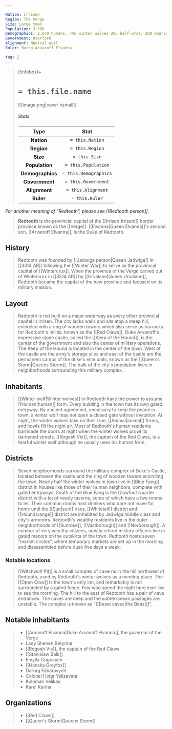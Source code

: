 ```yaml
---

Nation: Irrisen
Region: The Verge
Size: Large town
Population: 3,500
Demographics: 2,070 humans, 745 winter wolves 285 half-orcs, 200 dwarves, 120 frost giants, 80 ice trolls
Government: Overlord
Alignment: Neutral evil
Ruler: Baron Arvanoff Elvanna

tag: 🌃
---
```


> [!infobox]+
> #  `= this.file.name`
> ![[image.png|cover hsmall]]
> ##### Stats
> Type | Stat |
> :---:|:---:|
> **Nation** | `= this.Nation` |
> **Region** | `= this.Region` |
> **Size** | `= this.Size` |
> **Population** | `= this.Population` |
> **Demographics** | `= this.Demographics` |
> **Government** | `= this.Government` |
> **Alignment** | `= this.Alignment` |
> **Ruler** | `= this.Ruler` |



*For another meaning of "Redtooth", please see [[Redtooth person]].*
> **Redtooth** is the provincial capital of the [[Irrisen|Irriseni]] border province known as the [[Verge]]. [[Elvanna|Queen Elvanna]]'s second son, [[Arvanoff Elvanna]], is the Duke of Redtooth.



## History

> Redtooth was founded by [[Jadwiga person|Queen Jadwiga]] in [[3314 AR]] following the [[Winter War]] to serve as the provincial capital of [[Wintercrux]]. When the province of the Verge carved out of Wintercrux in [[3514 AR]] by [[Urvalane|Queen Urvalane]], Redtooth became the capital of the new province and focused on its military mission.


## Layout

> Redtooth is not built on a major waterway as every other provincial capital in Irrisen. The city lacks walls and sits atop a steep hill, encircled with a ring of wooden towers which also serve as barracks for Redtooth's militia, known as the [[Red Claws]]. Duke Arvanoff's impressive stone castle, called the [[Keep of the Hound]], is the center of the government and also the center of military operations. The Keep of the Hound is located in the center of the town. West of the castle are the army's storage silos and east of the castle are the permanent camps of the duke's elite units, known as the [[Queen's Storm|Queens Storm]]. The bulk of the city's population lives in neighborhoods surrounding this military complex.


## Inhabitants

> [[Winter wolf|Winter wolves]] in Redtooth have the power to assume [[Human|human]] form. Every building in the town has its own gated entryway. By ancient agreement, necessary to keep the peace in town, a winter wolf may not open a closed gate without invitation. At night, the winter wolves take on their true, [[Animal|animal]] forms, and howls fill the night air. Most of Redtooth's human residents barricade the doors at night when the winter wolves prowl its darkened streets. [[Rogosh Vix]], the captain of the Red Claws, is a fearful winter wolf although he usually uses his human form.


## Districts

> Seven neighborhoods surround the military complex of Duke's Castle, located between the castle and the ring of wooden towers encircling the town. Nearly half the winter wolves in town live in [[Blue Fang]] district in houses like those of their human neighbors, complete with gated entryways. South of the Blue Fang is the Clawfoot Quarter district with a lot of rowdy taverns, some of which have a few rooms to let. Their common rooms host drinkers who dare not leave for home until the [[Sun|sun]] rises, [[Whitetail]] district and [[Houndsrange]] district are inhabited by Jadwiga middle class and city's armorers. Redtooth's wealthy residents live in the outer neighborhoods of [[Sunrose]], [[Vastborough]] and [[Norborough]]. A number of very wealthy citizens, mostly retired military officers live in gated manors on the outskirts of the town. Redtooth hosts seven "market circles", where temporary markets are set up in the morning and disassembled before dusk five days a week.


### Notable locations

> [[Witchwolf Pit]] is a small complex of caverns in the hill northwest of Redtooth, used by Redtooth's winter wolves as a meeting place.
> The [[Open Claw]] is the town's only inn, and remarkably is not surrounded by a gated fence. Few who spend the night here ever live to see the morning.
> The hill to the east of Redtooth has a pair of cave entrances. The caves are deep and the subterranean passages are unstable. The complex is known as "[[Beast caves|the Beast]]".


## Notable inhabitants

> - [[Arvanoff Elvanna|Duke Arvanoff Elvanna]], the governor of the Verge
> - Lady Shenen Betyrina
> - [[Rogosh Vix]], the captain of the Red Claws
> - [[Stanislaw Balk]]
> - Emylla Grigovych
> - [[Hanska Greyfox]]
> - Darrag Fabaravych
> - Colonel Holgr Yelizaveta
> - Koloman Velikas
> - Karel Karina

## Organizations

> - [[Red Claws]]
> - [[Queen's Storm|Queens Storm]]








